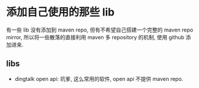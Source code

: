 # 添加自己使用的那些 lib
有一些 lib 没有添加到 maven repo, 但有不希望自己搭建一个完整的 maven repo mirror, 所以将一些散落的直接利用 maven 多 repository 的机制, 使用 github 添加进来.

## libs
- dingtalk open api: 坑爹, 这么常用的软件, open api 不提供 maven repo.
